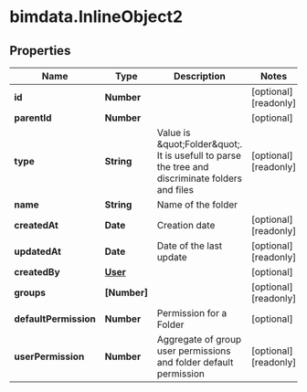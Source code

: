 # bimdata.InlineObject2

## Properties

Name | Type | Description | Notes
------------ | ------------- | ------------- | -------------
**id** | **Number** |  | [optional] [readonly] 
**parentId** | **Number** |  | [optional] 
**type** | **String** | Value is \&quot;Folder\&quot;. It is usefull to parse the tree and discriminate folders and files | [optional] [readonly] 
**name** | **String** | Name of the folder | 
**createdAt** | **Date** | Creation date | [optional] [readonly] 
**updatedAt** | **Date** | Date of the last update | [optional] [readonly] 
**createdBy** | [**User**](User.md) |  | [optional] 
**groups** | **[Number]** |  | [optional] [readonly] 
**defaultPermission** | **Number** | Permission for a Folder | [optional] 
**userPermission** | **Number** | Aggregate of group user permissions and folder default permission | [optional] [readonly] 



